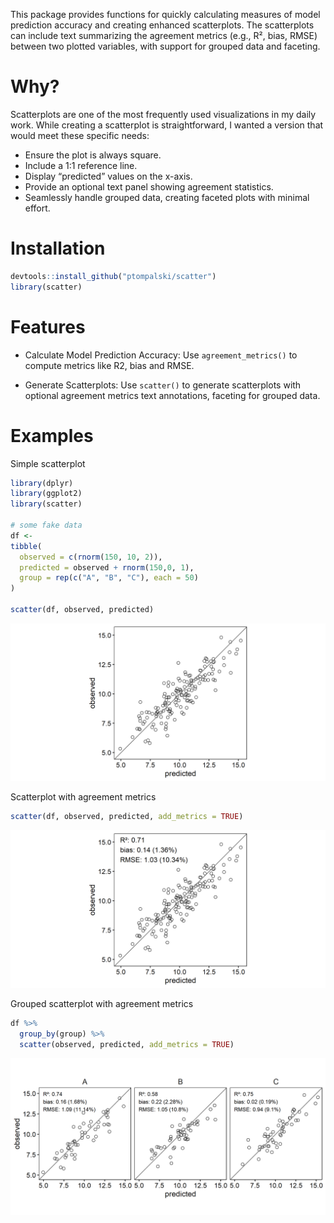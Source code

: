 
<!-- README.md is generated from README.Rmd. Please edit that file -->

This package provides functions for quickly calculating measures of
model prediction accuracy and creating enhanced scatterplots. The
scatterplots can include text summarizing the agreement metrics (e.g.,
R², bias, RMSE) between two plotted variables, with support for grouped
data and faceting.

# Why?

Scatterplots are one of the most frequently used visualizations in my
daily work. While creating a scatterplot is straightforward, I wanted a
version that would meet these specific needs:

- Ensure the plot is always square.
- Include a 1:1 reference line.
- Display “predicted” values on the x-axis.
- Provide an optional text panel showing agreement statistics.
- Seamlessly handle grouped data, creating faceted plots with minimal
  effort.

# Installation

``` r
devtools::install_github("ptompalski/scatter")
library(scatter)
```

# Features

- Calculate Model Prediction Accuracy: Use `agreement_metrics()` to
  compute metrics like R2, bias and RMSE.

- Generate Scatterplots: Use `scatter()` to generate scatterplots with
  optional agreement metrics text annotations, faceting for grouped
  data.

# Examples

Simple scatterplot

``` r
library(dplyr)
library(ggplot2)
library(scatter)

# some fake data
df <- 
tibble(
  observed = c(rnorm(150, 10, 2)),
  predicted = observed + rnorm(150,0, 1),
  group = rep(c("A", "B", "C"), each = 50)          
)

scatter(df, observed, predicted)
```

![](man/figures/unnamed-chunk-3-1.png)<!-- -->

Scatterplot with agreement metrics

``` r
scatter(df, observed, predicted, add_metrics = TRUE)
```

![](man/figures/unnamed-chunk-4-1.png)<!-- -->

Grouped scatterplot with agreement metrics

``` r
df %>%
  group_by(group) %>%
  scatter(observed, predicted, add_metrics = TRUE)
```

![](man/figures/unnamed-chunk-5-1.png)<!-- -->
